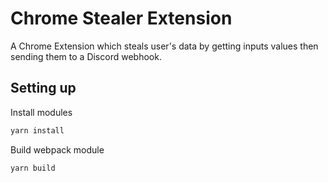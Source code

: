 # Chrome Stealer Extension

A Chrome Extension which steals user's data by getting inputs values then sending them to a Discord webhook.

## Setting up

Install modules

```bash
yarn install
```

Build webpack module

```bash
yarn build
```

